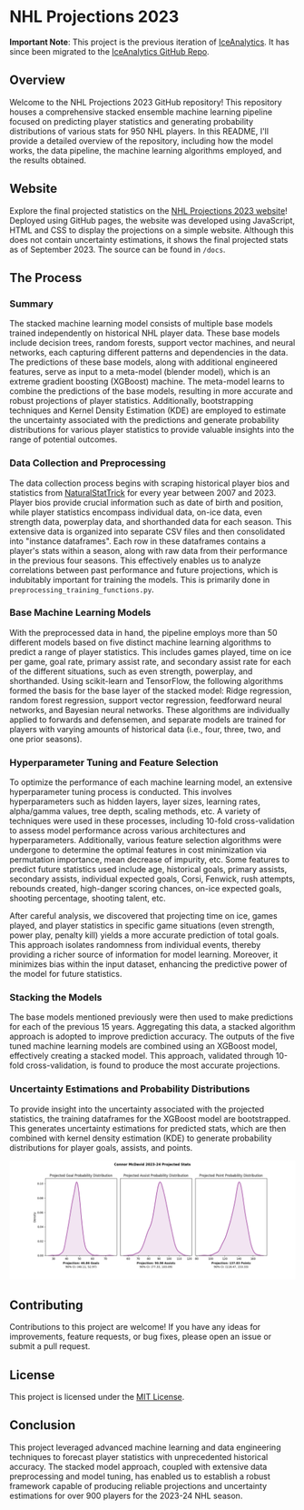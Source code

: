 # NHL Projections 2023

**Important Note**: This project is the previous iteration of [IceAnalytics](https://iceanalytics.ca/home). It has since been migrated to the [IceAnalytics GitHub Repo](https://github.com/andrewderango/IceAnalytics).

## Overview
Welcome to the NHL Projections 2023 GitHub repository! This repository houses a comprehensive stacked ensemble machine learning pipeline focused on predicting player statistics and generating probability distributions of various stats for 950 NHL players. In this README, I'll provide a detailed overview of the repository, including how the model works, the data pipeline, the machine learning algorithms employed, and the results obtained.

## Website
Explore the final projected statistics on the [NHL Projections 2023 website](https://andrewderango.github.io/NHL-Projections-2023/ "Projections Page")! Deployed using GitHub pages, the website was developed using JavaScript, HTML and CSS to display the projections on a simple website. Although this does not contain uncertainty estimations, it shows the final projected stats as of September 2023. The source can be found in ``/docs``.

## The Process

### Summary
The stacked machine learning model consists of multiple base models trained independently on historical NHL player data. These base models include decision trees, random forests, support vector machines, and neural networks, each capturing different patterns and dependencies in the data. The predictions of these base models, along with additional engineered features, serve as input to a meta-model (blender model), which is an extreme gradient boosting (XGBoost) machine. The meta-model learns to combine the predictions of the base models, resulting in more accurate and robust projections of player statistics. Additionally, bootstrapping techniques and Kernel Density Estimation (KDE) are employed to estimate the uncertainty associated with the predictions and generate probability distributions for various player statistics to provide valuable insights into the range of potential outcomes.

### Data Collection and Preprocessing
The data collection process begins with scraping historical player bios and statistics from [NaturalStatTrick](https://www.naturalstattrick.com "NST Homepage") for every year between 2007 and 2023. Player bios provide crucial information such as date of birth and position, while player statistics encompass individual data, on-ice data, even strength data, powerplay data, and shorthanded data for each season. This extensive data is organized into separate CSV files and then consolidated into "instance dataframes". Each row in these dataframes contains a player's stats within a season, along with raw data from their performance in the previous four seasons. This effectively enables us to analyze correlations between past performance and future projections, which is indubitably important for training the models. This is primarily done in ``preprocessing_training_functions.py``.

### Base Machine Learning Models
With the preprocessed data in hand, the pipeline employs more than 50 different models based on five distinct machine learning algorithms to predict a range of player statistics. This includes games played, time on ice per game, goal rate, primary assist rate, and secondary assist rate for each of the different situations, such as even strength, powerplay, and shorthanded. Using scikit-learn and TensorFlow, the following algorithms formed the basis for the base layer of the stacked model: Ridge regression, random forest regression, support vector regression, feedforward neural networks, and Bayesian neural networks. These algorithms are individually applied to forwards and defensemen, and separate models are trained for players with varying amounts of historical data (i.e., four, three, two, and one prior seasons).

### Hyperparameter Tuning and Feature Selection
To optimize the performance of each machine learning model, an extensive hyperparameter tuning process is conducted. This involves hyperparameters such as hidden layers, layer sizes, learning rates, alpha/gamma values, tree depth, scaling methods, etc. A variety of techniques were used in these processes, including 10-fold cross-validation to assess model performance across various architectures and hyperparameters. Additionally, various feature selection algorithms were undergone to determine the optimal features in cost  minimization via permutation importance, mean decrease of impurity, etc. Some features to predict future statistics used include age, historical goals, primary assists, secondary assists, individual expected goals, Corsi, Fenwick, rush attempts, rebounds created, high-danger scoring chances, on-ice expected goals, shooting percentage, shooting talent, etc.

After careful analysis, we discovered that projecting time on ice, games played, and player statistics in specific game situations (even strength, power play, penalty kill) yields a more accurate prediction of total goals. This approach isolates randomness from individual events, thereby providing a richer source of information for model learning. Moreover, it minimizes bias within the input dataset, enhancing the predictive power of the model for future statistics.

### Stacking the Models
The base models mentioned previously were then used to make predictions for each of the previous 15 years. Aggregating this data, a stacked algorithm approach is adopted to improve prediction accuracy. The outputs of the five tuned machine learning models are combined using an XGBoost model, effectively creating a stacked model. This approach, validated through 10-fold cross-validation, is found to produce the most accurate projections.

### Uncertainty Estimations and Probability Distributions
To provide insight into the uncertainty associated with the projected statistics, the training dataframes for the XGBoost model are bootstrapped. This generates uncertainty estimations for predicted stats, which are then combined with kernel density estimation (KDE) to generate probability distributions for player goals, assists, and points.

![McDavid Projection Stats](https://github.com/andrewderango/NHL-Projections-2023/blob/main/All%20Data/Model%20Analysis/mcdavid_proj_stats.png)

## Contributing
Contributions to this project are welcome! If you have any ideas for improvements, feature requests, or bug fixes, please open an issue or submit a pull request.

## License
This project is licensed under the [MIT License](https://github.com/andrewderango/NHL-Projections-2023/blob/main/LICENSE "Repo License").

## Conclusion
This project leveraged advanced machine learning and data engineering techniques to forecast player statistics with unprecedented historical accuracy. The stacked model approach, coupled with extensive data preprocessing and model tuning, has enabled us to establish a robust framework capable of producing reliable projections and uncertainty estimations for over 900 players for the 2023-24 NHL season.
